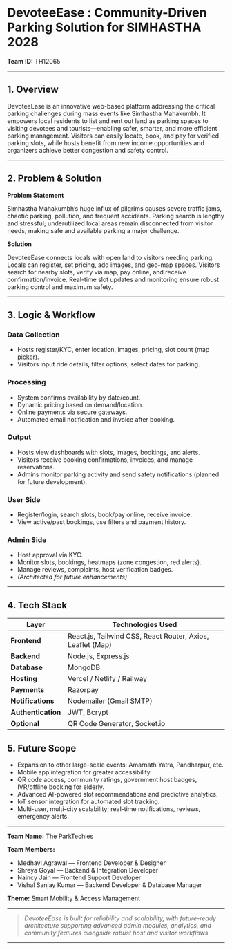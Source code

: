 # DevoteeEase : Community-Driven Parking Solution for SIMHASTHA 2028

**Team ID:** TH12065

---

## 1. Overview

DevoteeEase is an innovative web-based platform addressing the critical parking challenges during mass events like Simhastha Mahakumbh. It empowers local residents to list and rent out land as parking spaces to visiting devotees and tourists—enabling safer, smarter, and more efficient parking management. Visitors can easily locate, book, and pay for verified parking slots, while hosts benefit from new income opportunities and organizers achieve better congestion and safety control.

---

## 2. Problem & Solution

**Problem Statement**

 Simhastha Mahakumbh’s huge influx of pilgrims causes severe traffic jams, chaotic parking, pollution, and frequent accidents. Parking search is lengthy and stressful; underutilized local areas remain disconnected from visitor needs, making safe and available parking a major challenge.

**Solution**

 DevoteeEase connects locals with open land to visitors needing parking. Locals can register, set pricing, add images, and geo-map spaces. Visitors search for nearby slots, verify via map, pay online, and receive confirmation/invoice. Real-time slot updates and monitoring ensure robust parking control and maximum safety.

---

## 3. Logic & Workflow

### Data Collection

- Hosts register/KYC, enter location, images, pricing, slot count (map picker).
- Visitors input ride details, filter options, select dates for parking.

### Processing

- System confirms availability by date/count.
- Dynamic pricing based on demand/location.
- Online payments via secure gateways.
- Automated email notification and invoice after booking.

### Output

- Hosts view dashboards with slots, images, bookings, and alerts.
- Visitors receive booking confirmations, invoices, and manage reservations.
- Admins monitor parking activity and send safety notifications (planned for future development).

### User Side

- Register/login, search slots, book/pay online, receive invoice.
- View active/past bookings, use filters and payment history.

### Admin Side

- Host approval via KYC.
- Monitor slots, bookings, heatmaps (zone congestion, red alerts).
- Manage reviews, complaints, host verification badges.
- *(Architected for future enhancements)*

---

## 4. Tech Stack

| Layer         | Technologies Used                                                  |
|---------------|-------------------------------------------------------------------|
| **Frontend**  | React.js, Tailwind CSS, React Router, Axios, Leaflet (Map)        |
| **Backend**   | Node.js, Express.js                                               |
| **Database**  | MongoDB                                                          |
| **Hosting**   | Vercel / Netlify / Railway                                       |
| **Payments**  | Razorpay                                                        |
| **Notifications** | Nodemailer (Gmail SMTP)                                       |
| **Authentication** | JWT, Bcrypt                                                   |
| **Optional**  | QR Code Generator, Socket.io                                      |


## 5. Future Scope

- Expansion to other large-scale events: Amarnath Yatra, Pandharpur, etc.
- Mobile app integration for greater accessibility.
- QR code access, community ratings, government host badges, IVR/offline booking for elderly.
- Advanced AI-powered slot recommendations and predictive analytics.
- IoT sensor integration for automated slot tracking.
- Multi-user, multi-city scalability; real-time notifications, reviews, emergency alerts.

---

**Team Name:** The ParkTechies

**Team Members:**
- Medhavi Agrawal — Frontend Developer & Designer
- Shreya Goyal — Backend & Integration Developer
- Naincy Jain — Frontend Support Developer
- Vishal Sanjay Kumar — Backend Developer & Database Manager

**Theme:** Smart Mobility & Access Management

---

> *DevoteeEase is built for reliability and scalability, with future-ready architecture supporting advanced admin modules, analytics, and community features alongside robust host and visitor workflows.*

---
